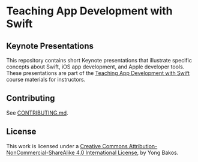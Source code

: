 # Teaching App Development with Swift

## Keynote Presentations

This repository contains short Keynote presentations that illustrate specific concepts about Swift, iOS app development, and Apple developer tools. These presentations are part of the [Teaching App Development with Swift](http://swifteducation.github.io) course materials for instructors.

## Contributing

See [CONTRIBUTING.md](CONTRIBUTING.md).

## License

This work is licensed under a [Creative Commons Attribution-NonCommercial-ShareAlike 4.0 International License](https://creativecommons.org/licenses/by-nc-sa/4.0/), by Yong Bakos.
